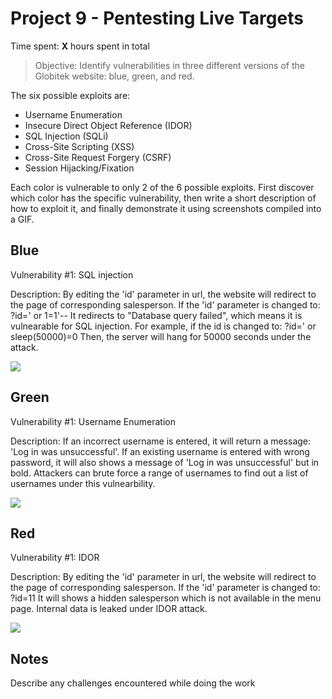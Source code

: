 # Project 9 - Pentesting Live Targets

Time spent: **X** hours spent in total

> Objective: Identify vulnerabilities in three different versions of the Globitek website: blue, green, and red.

The six possible exploits are:

* Username Enumeration
* Insecure Direct Object Reference (IDOR)
* SQL Injection (SQLi)
* Cross-Site Scripting (XSS)
* Cross-Site Request Forgery (CSRF)
* Session Hijacking/Fixation

Each color is vulnerable to only 2 of the 6 possible exploits. First discover which color has the specific vulnerability, then write a short description of how to exploit it, and finally demonstrate it using screenshots compiled into a GIF.

## Blue

Vulnerability #1: SQL injection

Description:
By editing the 'id' parameter in url, the website will redirect to the page of corresponding salesperson. 
If the 'id' parameter is changed to:
?id=' or 1=1'--
It redirects to "Database query failed", which means it is vulnearable for SQL injection.
For example, if the id is changed to:
?id=' or sleep(50000)=0
Then, the server will hang for 50000 seconds under the attack.


<img src="blue-vuln1.gif">


## Green

Vulnerability #1: Username Enumeration

Description:
If an incorrect username is entered, it will return a message: 'Log in was unsuccessful'.
If an existing username is entered with wrong password, it will also shows a message of 'Log in was unsuccessful' but in bold.
Attackers can brute force a range of usernames to find out a list of usernames under this vulnearbility.

<img src="green-vuln1.gif">


## Red

Vulnerability #1: IDOR

Description:
By editing the 'id' parameter in url, the website will redirect to the page of corresponding salesperson. 
If the 'id' parameter is changed to:
?id=11
It will shows a hidden salesperson which is not available in the menu page. Internal data is leaked under IDOR attack.

<img src="red-vuln1.gif">


## Notes

Describe any challenges encountered while doing the work
